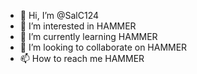 - 👋 Hi, I’m @SalC124
- 👀 I’m interested in HAMMER
- 🌱 I’m currently learning HAMMER
- 💞️ I’m looking to collaborate on HAMMER
- 📫 How to reach me HAMMER

<!---
SalC124/SalC124 is a ✨ special ✨ repository because its `README.md` (this file) appears on your GitHub profile.
You can click the Preview link to take a look at your changes.
--->

